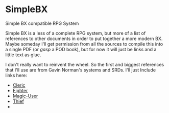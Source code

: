 # SimpleBX
Simple BX compatible RPG System

Simple BX is a less of a complete RPG system, but more of a list of references to other documents in order to put together a more modern BX.  Maybe someday I'll get permission from all the sources to compile this into a single PDF (or *gasp* a POD book), but for now it will just be links and a little text as glue.

I don't really want to reinvent the wheel.  So the first and biggest references that I'll use are from Gavin Norman's systems and SRDs.  I'll just Include links here:

* [Cleric](https://www.dolmenwood.necroticgnome.com/rules/doku.php?id=cleric)
* [Fighter](https://www.dolmenwood.necroticgnome.com/rules/doku.php?id=fighter)
* [Magic-User](https://www.dolmenwood.necroticgnome.com/rules/doku.php?id=magician)
* [Thief]()
* 
